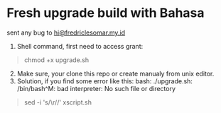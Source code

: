 # Fresh upgrade build with Bahasa
sent any bug to hi@fredriclesomar.my.id

1. Shell command, first need to access grant:
> chmod +x upgrade.sh

2. Make sure, your clone this repo or create manualy from unix editor.
3. Solution, if you find some error like this: bash: ./upgrade.sh: /bin/bash^M: bad interpreter: No such file or directory
> sed -i 's/\r//' xscript.sh

